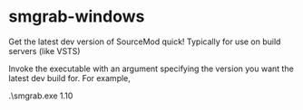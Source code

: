 # smgrab-windows
Get the latest dev version of SourceMod quick! Typically for use on build servers (like VSTS)

Invoke the executable with an argument specifying the version you want the latest dev build for. For example,

.\smgrab.exe 1.10
